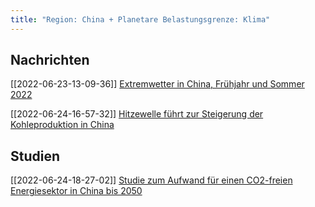 ```yaml
---
title: "Region: China + Planetare Belastungsgrenze: Klima"
---
```


## Nachrichten

[[2022-06-23-13-09-36]] [Extremwetter in China, Frühjahr und Sommer 2022](2022-06-23-13-09-36.html)

[[2022-06-24-16-57-32]] [Hitzewelle führt zur Steigerung der Kohleproduktion in China](2022-06-24-16-57-32.html) 

## Studien

[[2022-06-24-18-27-02]] [Studie zum Aufwand für einen CO2-freien Energiesektor in China bis 2050](2022-06-24-18-27-02.html) 

